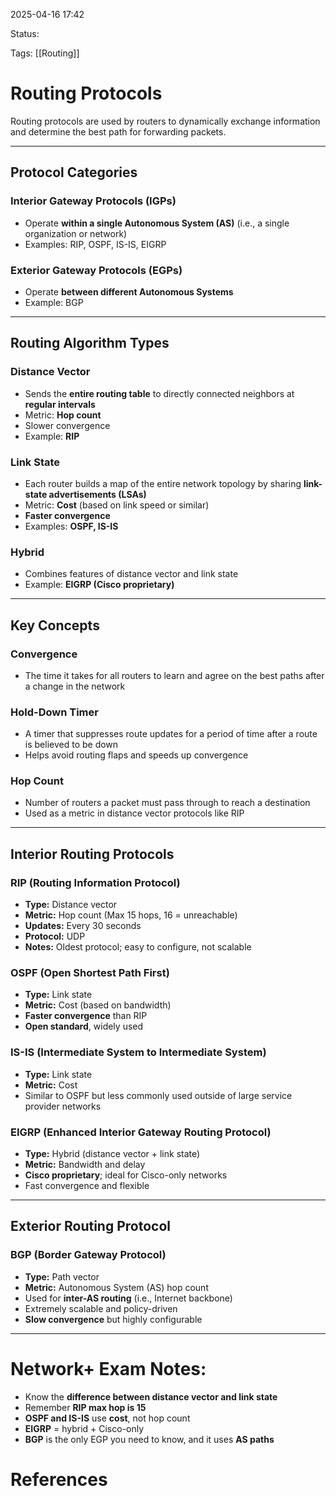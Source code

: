 2025-04-16 17:42

Status:

Tags: [[Routing]]

# Routing Protocols

Routing protocols are used by routers to dynamically exchange information and determine the best path for forwarding packets.

---

## Protocol Categories

### Interior Gateway Protocols (IGPs)
- Operate **within a single Autonomous System (AS)** (i.e., a single organization or network)
- Examples: RIP, OSPF, IS-IS, EIGRP

### Exterior Gateway Protocols (EGPs)
- Operate **between different Autonomous Systems**
- Example: BGP

---

## Routing Algorithm Types

### Distance Vector
- Sends the **entire routing table** to directly connected neighbors at **regular intervals**
- Metric: **Hop count**
- Slower convergence
- Example: **RIP**

### Link State
- Each router builds a map of the entire network topology by sharing **link-state advertisements (LSAs)**
- Metric: **Cost** (based on link speed or similar)
- **Faster convergence**
- Examples: **OSPF, IS-IS**

### Hybrid
- Combines features of distance vector and link state
- Example: **EIGRP (Cisco proprietary)**

---

## Key Concepts

### Convergence
- The time it takes for all routers to learn and agree on the best paths after a change in the network

### Hold-Down Timer
- A timer that suppresses route updates for a period of time after a route is believed to be down
- Helps avoid routing flaps and speeds up convergence

### Hop Count
- Number of routers a packet must pass through to reach a destination
- Used as a metric in distance vector protocols like RIP

---

## Interior Routing Protocols

### RIP (Routing Information Protocol)
- **Type:** Distance vector
- **Metric:** Hop count (Max 15 hops, 16 = unreachable)
- **Updates:** Every 30 seconds
- **Protocol:** UDP
- **Notes:** Oldest protocol; easy to configure, not scalable

### OSPF (Open Shortest Path First)
- **Type:** Link state
- **Metric:** Cost (based on bandwidth)
- **Faster convergence** than RIP
- **Open standard**, widely used

### IS-IS (Intermediate System to Intermediate System)
- **Type:** Link state
- **Metric:** Cost
- Similar to OSPF but less commonly used outside of large service provider networks

### EIGRP (Enhanced Interior Gateway Routing Protocol)
- **Type:** Hybrid (distance vector + link state)
- **Metric:** Bandwidth and delay
- **Cisco proprietary**; ideal for Cisco-only networks
- Fast convergence and flexible

---

## Exterior Routing Protocol

### BGP (Border Gateway Protocol)
- **Type:** Path vector
- **Metric:** Autonomous System (AS) hop count
- Used for **inter-AS routing** (i.e., Internet backbone)
- Extremely scalable and policy-driven
- **Slow convergence** but highly configurable

---

# Network+ Exam Notes:
- Know the **difference between distance vector and link state**
- Remember **RIP max hop is 15**
- **OSPF and IS-IS** use **cost**, not hop count
- **EIGRP** = hybrid + Cisco-only
- **BGP** is the only EGP you need to know, and it uses **AS paths**

# References
